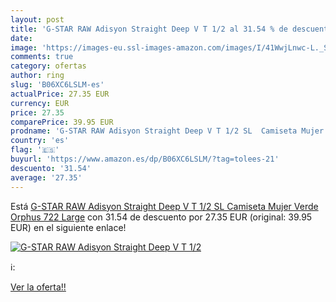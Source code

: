 ```yaml
---
layout: post
title: 'G-STAR RAW Adisyon Straight Deep V T 1/2 al 31.54 % de descuento'
date: 
image: 'https://images-eu.ssl-images-amazon.com/images/I/41WwjLnwc-L._SL200_.jpg'
comments: true
category: ofertas
author: ring
slug: 'B06XC6LSLM-es'
actualPrice: 27.35 EUR
currency: EUR
price: 27.35
comparePrice: 39.95 EUR
prodname: 'G-STAR RAW Adisyon Straight Deep V T 1/2 SL  Camiseta Mujer  Verde  Orphus 722   Large'
country: 'es'
flag: '🇪🇸'
buyurl: 'https://www.amazon.es/dp/B06XC6LSLM/?tag=tolees-21'
descuento: '31.54'
average: '27.35'
---
```


Está [G-STAR RAW Adisyon Straight Deep V T 1/2 SL  Camiseta Mujer  Verde  Orphus 722   Large](https://www.amazon.es/dp/B06XC6LSLM/?tag=tolees-21) con 31.54 de descuento por 27.35 EUR (original: 39.95 EUR) en el siguiente enlace!

[![G-STAR RAW Adisyon Straight Deep V T 1/2](https://images-eu.ssl-images-amazon.com/images/I/41WwjLnwc-L._SL200_.jpg)](https://www.amazon.es/dp/B06XC6LSLM/?tag=tolees-21)

ℹ️:


[Ver la oferta!!](https://www.amazon.es/dp/B06XC6LSLM/?tag=tolees-21)
